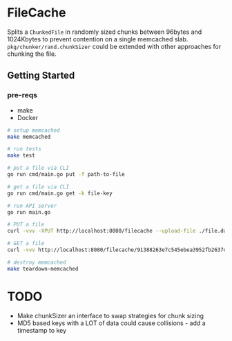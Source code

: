 # FileCache

Splits a `ChunkedFile` in randomly sized chunks between 96bytes and 1024Kbytes to prevent contention on a single memcached slab. `pkg/chunker/rand.chunkSizer` could be extended with other approaches for chunking the file.

## Getting Started

### pre-reqs

- make
- Docker

```sh
# setup memcached
make memcached

# run tests
make test

# put a file via CLI
go run cmd/main.go put -f path-to-file

# get a file via CLI
go run cmd/main.go get -k file-key

# run API server
go run main.go

# PUT a file
curl -vvv -XPUT http://localhost:8080/filecache --upload-file ./file.dat

# GET a file
curl -vvv http://localhost:8080/filecache/91388263e7c545ebea3952fb2637dffa --output file.dat

# destroy memcached
make teardown-memcached
```

# TODO 
- Make chunkSizer an interface to swap strategies for chunk sizing
- MD5 based keys with a LOT of data could cause collisions - add a timestamp to key